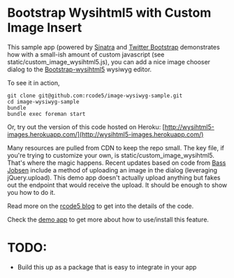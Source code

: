 Bootstrap Wysihtml5 with Custom Image Insert
====

This sample app (powered by [Sinatra](http://www.sinatrarb.com/) and [Twitter Bootstrap](http://twitter.github.com/bootstrap/) demonstrates how with a small-ish amount of custom javascript (see static/custom_image_wysihtml5.js), you can add a nice image chooser dialog to the [Bootstrap-wysihtml5](https://github.com/jhollingworth/bootstrap-wysihtml5) wysiwyg editor.

To see it in action, 

    git clone git@github.com:rcode5/image-wysiwyg-sample.git
    cd image-wysiwyg-sample
    bundle
    bundle exec foreman start

Or, try out the version of this code hosted on Heroku: [http://wysihtml5-images.herokuapp.com/](http://wysihtml5-images.herokuapp.com/)

Many resources are pulled from CDN to keep the repo small.
The key file, if you're trying to customize your own, is static/custom_image_wysihtml5.  That's where the magic happens.
Recent updates based on code from [Bass Jobsen](https://github.com/bassjobsen) include a method of uploading an image in the dialog (leveraging jQuery.upload).  This demo app doesn't actually upload anything but fakes out the endpoint that would receive the upload.  It should be enough to show you how to do it.

Read more on the [rcode5 blog](http://rcode5.wordpress.com/2012/11/01/custom-image-upload-modal-with-bootstrap-wysihtml5/) to get into the details of the code.

Check the [demo app](http://wysihtml5-images.herokuapp.com/) to get more about how to use/install this feature.

TODO: 
====

* Build this up as a package that is easy to integrate in your app


